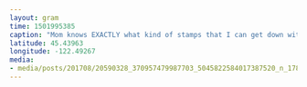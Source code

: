 ```yaml
---
layout: gram
time: 1501995385
caption: "Mom knows EXACTLY what kind of stamps that I can get down with."
latitude: 45.43963
longitude: -122.49267
media:
- media/posts/201708/20590328_370957479987703_5045822584017387520_n_17867502118183224.jpg
---
```

